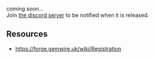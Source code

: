 coming soon...   
Join [the discord server](/discord) to be notified when it is released. 

## Resources
- https://forge.gemwire.uk/wiki/Registration
